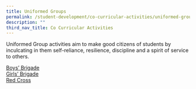 ```yaml
---
title: Uniformed Groups
permalink: /student-development/co-curricular-activities/uniformed-groups/
description: ""
third_nav_title: Co Curricular Activities
---
```

Uniformed Group activities aim to make good citizens of students by inculcating in them self-reliance, resilience, discipline and a spirit of service to others.

[Boys’ Brigade](files/CCA2023/bb-infographic_final2023.pdf) <br>
[Girls’ Brigade](/files/CCA2023/girls-brigade-infographic.pdf) <br>
[Red Cross](/files/CCA2023/red-cross-2023.pdf)<br>
